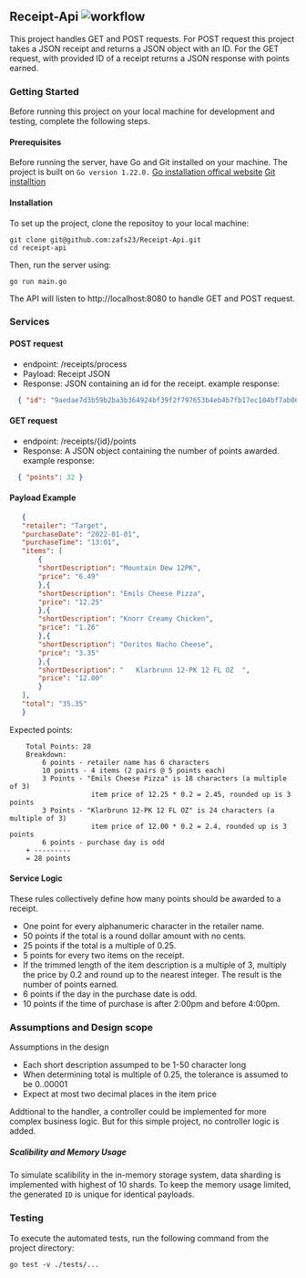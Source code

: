 ## Receipt-Api ![workflow](https://github.com/zafs23/Receipt-Api/actions/workflows/go.yml/badge.svg)
This project handles GET and POST requests. For POST request this project takes a JSON receipt and returns a JSON object with an ID. For the GET request, with provided ID of a receipt returns a JSON response with points earned. 

### Getting Started
Before running this project on your local machine for development and testing, complete the following steps. 

#### Prerequisites
Before running the server, have Go and Git installed on your machine.  The project is built on ```Go version 1.22.0.```
[Go installation offical website](https://go.dev/learn/)
[Git installtion](https://git-scm.com/book/en/v2/Getting-Started-Installing-Git)

#### Installation
To set up the project, clone the repositoy to your local machine:
```
git clone git@github.com:zafs23/Receipt-Api.git
cd receipt-api
```
Then, run the server using: 
```
go run main.go
```
The API will listen to http://localhost:8080 to handle GET and POST request.

### Services
#### POST request 
 - endpoint: /receipts/process
 - Payload: Receipt JSON
 - Response: JSON containing an id for the receipt.
  example response: 
 ```json
   { "id": "9aedae7d3b59b2ba3b364924bf39f2f797653b4eb4b7fb17ec104bf7ab064b9b" }
 ```
#### GET request 
 - endpoint: /receipts/{id}/points
 - Response: A JSON object containing the number of points awarded.
 example response: 
 ```json
   { "points": 32 }
 ```

 #### Payload Example
 ```json
    {
    "retailer": "Target",
    "purchaseDate": "2022-01-01",
    "purchaseTime": "13:01",
    "items": [
        {
        "shortDescription": "Mountain Dew 12PK",
        "price": "6.49"
        },{
        "shortDescription": "Emils Cheese Pizza",
        "price": "12.25"
        },{
        "shortDescription": "Knorr Creamy Chicken",
        "price": "1.26"
        },{
        "shortDescription": "Doritos Nacho Cheese",
        "price": "3.35"
        },{
        "shortDescription": "   Klarbrunn 12-PK 12 FL OZ  ",
        "price": "12.00"
        }
    ],
    "total": "35.35"
    }
 ```
Expected points:
```
    Total Points: 28
    Breakdown:
        6 points - retailer name has 6 characters
        10 points - 4 items (2 pairs @ 5 points each)
        3 Points - "Emils Cheese Pizza" is 18 characters (a multiple of 3)
                    item price of 12.25 * 0.2 = 2.45, rounded up is 3 points
        3 Points - "Klarbrunn 12-PK 12 FL OZ" is 24 characters (a multiple of 3)
                    item price of 12.00 * 0.2 = 2.4, rounded up is 3 points
        6 points - purchase day is odd
    + ---------
    = 28 points
```

#### Service Logic
These rules collectively define how many points should be awarded to a receipt.

- One point for every alphanumeric character in the retailer name.
- 50 points if the total is a round dollar amount with no cents.
- 25 points if the total is a multiple of 0.25.
- 5 points for every two items on the receipt.
- If the trimmed length of the item description is a multiple of 3, multiply the price by 0.2 and round up to the nearest integer. The result is the number of points earned.
- 6 points if the day in the purchase date is odd.
- 10 points if the time of purchase is after 2:00pm and before 4:00pm.

### Assumptions and Design scope
Assumptions in the design
- Each short description assumped to be 1-50 character long
- When determining total is multiple of 0.25, the tolerance is assumed to be 0..00001
- Expect at most two decimal places in the item price

Addtional to the handler, a controller could be implemented for more complex business logic. But for this simple project, no controller logic is added.

##### Scalibility and Memory Usage
To simulate scalibility in the in-memory storage system, data sharding is implemented with highest of 10 shards. To keep the memory usage limited, the generated `ID` is unique for identical payloads. 


### Testing
To execute the automated tests, run the following command from the project directory:
```
go test -v ./tests/...
```
